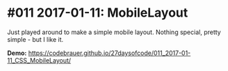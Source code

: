# #011 2017-01-11: MobileLayout

Just played around to make a simple mobile layout. Nothing special, pretty simple - but I like it.

**Demo:** <https://codebrauer.github.io/27daysofcode/011_2017-01-11_CSS_MobileLayout/>
